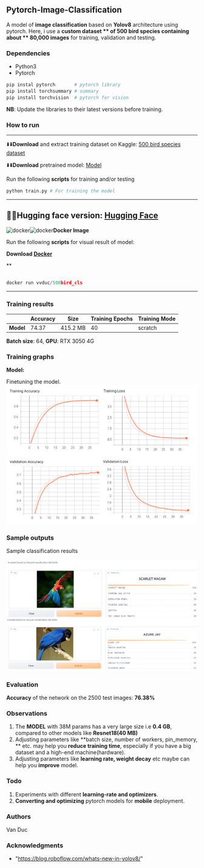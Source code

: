 ## Pytorch-Image-Classification

A model of **image classification** based on **Yolov8** architecture using pytorch. Here, i use a **custom dataset ** of **500 bird species** containing about ** 80,000 images** for training, validation and testing.

### Dependencies

* Python3
* Pytorch

```python
pip instal pytorch       # pytorch library
pip install torchsummary # summary
pip install torchvision  # pytorch for vision
```

**NB**: Update the libraries to their latest versions before training.

### How to run
----------------------------------------
⬇️⬇️**Download** and extract training dataset on Kaggle: [500 bird species dataset](https://www.kaggle.com/datasets/gpiosenka/100-bird-species)

⬇️⬇️**Download** pretrained model: [Model](https://drive.google.com/file/d/1zyREJei3KgIUaEEPvsaZxjdXNuD6grgx/view)

Run the following **scripts** for training and/or testing

```python
python train.py # For training the model 
```
----------------------------------------
🤗🤗**Hugging face** version: [Hugging Face](https://huggingface.co/spaces/vvd2003/Yolov8_cls_500_bird_species)
-----------------------------------------
<img src="https://www.docker.com/wp-content/uploads/2022/03/Moby-logo.png" alt="docker" width="50" height="40"/><img src="https://www.docker.com/wp-content/uploads/2022/03/Moby-logo.png" alt="docker" width="50" height="40"/>**Docker Image**

Run the following **scripts** for visual result of model:

**Download [Docker](https://www.docker.com/)**

**

```python

```
```python
docker run vvduc/500bird_cls
```
------------------------------------------

### Training results

|    | Accuracy | Size | Training Epochs | Training Mode |
|----|----|----|----|-----|
| **Model** | 74.37 | 415.2 MB  |  40 |  scratch |

**Batch size**: 64, **GPU**: RTX 3050 4G

### Training graphs

**Model:** 

Finetuning the model.
![Screenshot](results/Loss_acc.png)

### Sample outputs

Sample classification results

![Screenshot](results/Birds.png)

### Evaluation

**Accuracy** of the network on the 2500 test images: **76.38%**

### Observations

1. The **MODEL** with 38M params has a very large size i.e **0.4 GB**, compared to other models like **Resnet18(40 MB)**
2. Adjusting parameters like **batch size, number of workers, pin_memory, ** etc. may help you **reduce training time**, especially if you have a big dataset and a high-end machine(hardware).
3. Adjusting parameters like **learning rate, weight decay** etc maybe can help you **improve** model.
### Todo

1. Experiments with different **learning-rate and optimizers**.
2. **Converting and optimizing** pytorch models for **mobile** deployment.

### Authors

Van Duc
 
### Acknowledgments
* "https://blog.roboflow.com/whats-new-in-yolov8/"
